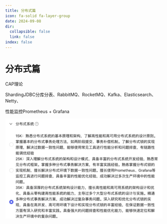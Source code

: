 ```yaml
---
title: 分布式篇
icon: fa-solid fa-layer-group
date: 2024-09-08
dir:
  collapsible: false
  link: false
index: false
---
```


# 分布式篇

CAP理论

ShardingJDBC分库分表、RabbitMQ、RocketMQ、Kafka、Elasticsearch、Netty、

性能监控Prometheus + Grafana

![Snipaste_2024-10-04_22-34-30](images/Snipaste_2024-10-04_22-34-30.png)
